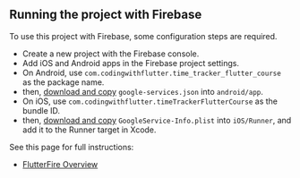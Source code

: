 ## Running the project with Firebase

To use this project with Firebase, some configuration steps are required.

- Create a new project with the Firebase console.
- Add iOS and Android apps in the Firebase project settings.
- On Android, use `com.codingwithflutter.time_tracker_flutter_course` as the package name.
- then, [download and copy](https://firebase.google.com/docs/flutter/setup#configure_an_android_app) `google-services.json` into `android/app`.
- On iOS, use `com.codingwithflutter.timeTrackerFlutterCourse` as the bundle ID.
- then, [download and copy](https://firebase.google.com/docs/flutter/setup#configure_an_ios_app) `GoogleService-Info.plist` into `iOS/Runner`, and add it to the Runner target in Xcode.

See this page for full instructions:

- [FlutterFire Overview](https://firebase.flutter.dev/docs/overview)